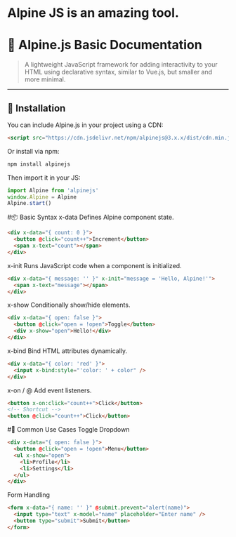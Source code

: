 # Alpine JS is an amazing tool.
# 📘 Alpine.js Basic Documentation

> A lightweight JavaScript framework for adding interactivity to your HTML using declarative syntax, similar to Vue.js, but smaller and more minimal.

---

## 🔧 Installation

You can include Alpine.js in your project using a CDN:

```html
<script src="https://cdn.jsdelivr.net/npm/alpinejs@3.x.x/dist/cdn.min.js" defer></script>
```

Or install via npm:

```bash
npm install alpinejs
```

Then import it in your JS:
```javascript
import Alpine from 'alpinejs'
window.Alpine = Alpine
Alpine.start()
```

#📦 Basic Syntax
x-data
Defines Alpine component state.

```html
<div x-data="{ count: 0 }">
  <button @click="count++">Increment</button>
  <span x-text="count"></span>
</div>
```

x-init
Runs JavaScript code when a component is initialized.
```html
<div x-data="{ message: '' }" x-init="message = 'Hello, Alpine!'">
  <span x-text="message"></span>
</div>
```

x-show
Conditionally show/hide elements.
```html
<div x-data="{ open: false }">
  <button @click="open = !open">Toggle</button>
  <div x-show="open">Hello!</div>
</div>
```
x-bind
Bind HTML attributes dynamically.
```html
<div x-data="{ color: 'red' }">
  <input x-bind:style="'color: ' + color" />
</div>
```
x-on / @
Add event listeners.
```html
<button x-on:click="count++">Click</button>
<!-- Shortcut -->
<button @click="count++">Click</button>
```

#🧠 Common Use Cases
Toggle Dropdown
```html
<div x-data="{ open: false }">
  <button @click="open = !open">Menu</button>
  <ul x-show="open">
    <li>Profile</li>
    <li>Settings</li>
  </ul>
</div>
```

Form Handling
```html
<form x-data="{ name: '' }" @submit.prevent="alert(name)">
  <input type="text" x-model="name" placeholder="Enter name" />
  <button type="submit">Submit</button>
</form>
```





